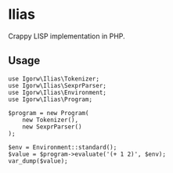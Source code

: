 # Ilias

Crappy LISP implementation in PHP.

## Usage

    use Igorw\Ilias\Tokenizer;
    use Igorw\Ilias\SexprParser;
    use Igorw\Ilias\Environment;
    use Igorw\Ilias\Program;

    $program = new Program(
        new Tokenizer(),
        new SexprParser()
    );

    $env = Environment::standard();
    $value = $program->evaluate('(+ 1 2)', $env);
    var_dump($value);
